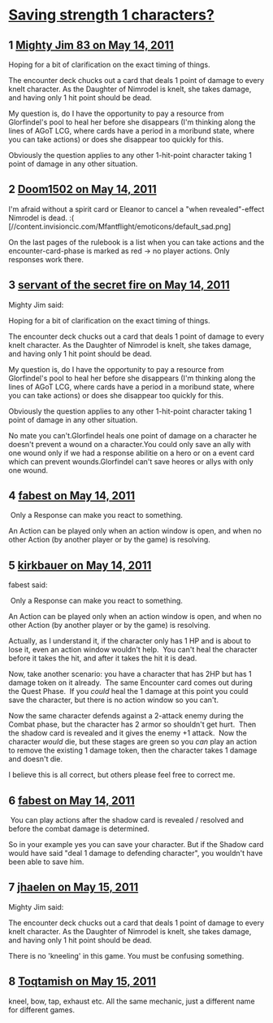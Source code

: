 # [Saving strength 1 characters?](https://community.fantasyflightgames.com/topic/46757-saving-strength-1-characters/)

## 1 [Mighty Jim 83 on May 14, 2011](https://community.fantasyflightgames.com/topic/46757-saving-strength-1-characters/?do=findComment&comment=468256)

Hoping for a bit of clarification on the exact timing of things.

The encounter deck chucks out a card that deals 1 point of damage to every knelt character. As the Daughter of Nimrodel is knelt, she takes damage, and having only 1 hit point should be dead.

My question is, do I have the opportunity to pay a resource from Glorfindel's pool to heal her before she disappears (I'm thinking along the lines of AGoT LCG, where cards have a period in a moribund state, where you can take actions) or does she disappear too quickly for this.

Obviously the question applies to any other 1-hit-point character taking 1 point of damage in any other situation.

## 2 [Doom1502 on May 14, 2011](https://community.fantasyflightgames.com/topic/46757-saving-strength-1-characters/?do=findComment&comment=468257)

I'm afraid without a spirit card or Eleanor to cancel a "when revealed"-effect Nimrodel is dead. :( [//content.invisioncic.com/Mfantflight/emoticons/default_sad.png]

On the last pages of the rulebook is a list when you can take actions and the encounter-card-phase is marked as red -> no player actions. Only responses work there.

## 3 [servant of the secret fire on May 14, 2011](https://community.fantasyflightgames.com/topic/46757-saving-strength-1-characters/?do=findComment&comment=468260)

Mighty Jim said:

Hoping for a bit of clarification on the exact timing of things.

The encounter deck chucks out a card that deals 1 point of damage to every knelt character. As the Daughter of Nimrodel is knelt, she takes damage, and having only 1 hit point should be dead.

My question is, do I have the opportunity to pay a resource from Glorfindel's pool to heal her before she disappears (I'm thinking along the lines of AGoT LCG, where cards have a period in a moribund state, where you can take actions) or does she disappear too quickly for this.

Obviously the question applies to any other 1-hit-point character taking 1 point of damage in any other situation.



No mate you can't.Glorfindel heals one point of damage on a character he doesn't prevent a wound on a character.You could only save an ally with one wound only if we had a response abilitie on a hero or on a event card which can prevent wounds.Glorfindel can't save heores or allys with only one wound.

## 4 [fabest on May 14, 2011](https://community.fantasyflightgames.com/topic/46757-saving-strength-1-characters/?do=findComment&comment=468269)

 Only a Response can make you react to something.

An Action can be played only when an action window is open, and when no other Action (by another player or by the game) is resolving.

## 5 [kirkbauer on May 14, 2011](https://community.fantasyflightgames.com/topic/46757-saving-strength-1-characters/?do=findComment&comment=468306)

fabest said:

 Only a Response can make you react to something.

An Action can be played only when an action window is open, and when no other Action (by another player or by the game) is resolving.



Actually, as I understand it, if the character only has 1 HP and is about to lose it, even an action window wouldn't help.  You can't heal the character before it takes the hit, and after it takes the hit it is dead.

Now, take another scenario: you have a character that has 2HP but has 1 damage token on it already.  The same Encounter card comes out during the Quest Phase.  If you *could* heal the 1 damage at this point you could save the character, but there is no action window so you can't.

Now the same character defends against a 2-attack enemy during the Combat phase, but the character has 2 armor so shouldn't get hurt.  Then the shadow card is revealed and it gives the enemy +1 attack.  Now the character *would* die, but these stages are green so you *can* play an action to remove the existing 1 damage token, then the character takes 1 damage and doesn't die.

I believe this is all correct, but others please feel free to correct me.

## 6 [fabest on May 14, 2011](https://community.fantasyflightgames.com/topic/46757-saving-strength-1-characters/?do=findComment&comment=468387)

 You can play actions after the shadow card is revealed / resolved and before the combat damage is determined.

So in your example yes you can save your character. But if the Shadow card would have said "deal 1 damage to defending character", you wouldn't have been able to save him.

## 7 [jhaelen on May 15, 2011](https://community.fantasyflightgames.com/topic/46757-saving-strength-1-characters/?do=findComment&comment=468663)

Mighty Jim said:

The encounter deck chucks out a card that deals 1 point of damage to every knelt character. As the Daughter of Nimrodel is knelt, she takes damage, and having only 1 hit point should be dead.

There is no 'kneeling' in this game. You must be confusing something.

## 8 [Toqtamish on May 15, 2011](https://community.fantasyflightgames.com/topic/46757-saving-strength-1-characters/?do=findComment&comment=468710)

kneel, bow, tap, exhaust etc. All the same mechanic, just a different name for different games.

